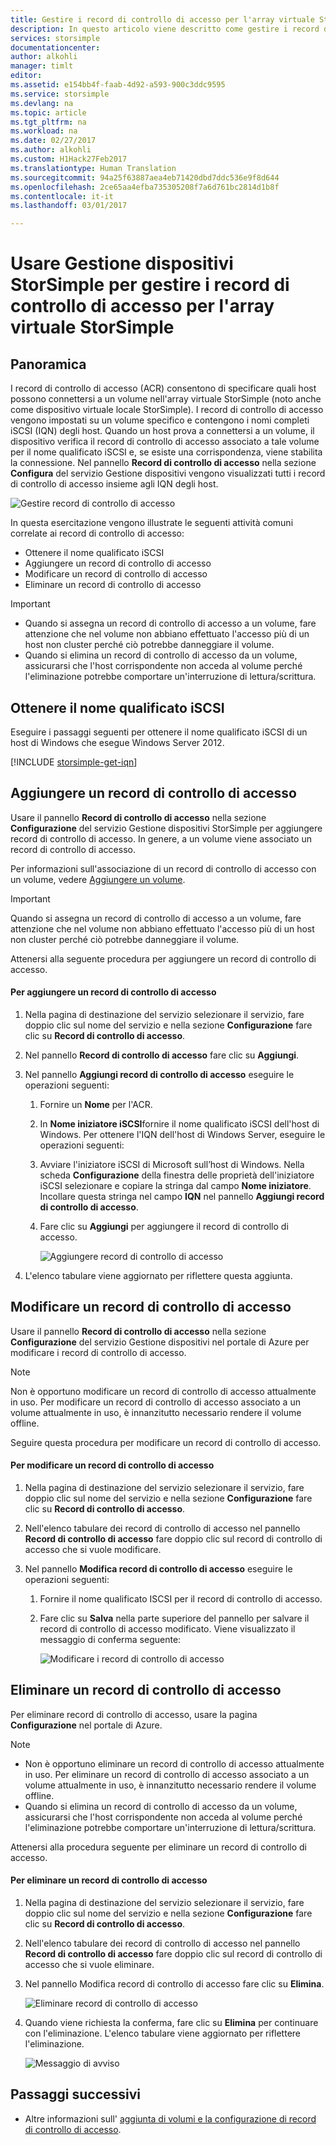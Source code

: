 ```yaml
---
title: Gestire i record di controllo di accesso per l'array virtuale StorSimple | Documentazione Microsoft
description: In questo articolo viene descritto come gestire i record di controllo di accesso (ACR) che consentono di specificare quali host possono connettersi a un volume nell'array virtuale StorSimple.
services: storsimple
documentationcenter: 
author: alkohli
manager: timlt
editor: 
ms.assetid: e154bb4f-faab-4d92-a593-900c3ddc9595
ms.service: storsimple
ms.devlang: na
ms.topic: article
ms.tgt_pltfrm: na
ms.workload: na
ms.date: 02/27/2017
ms.author: alkohli
ms.custom: H1Hack27Feb2017
ms.translationtype: Human Translation
ms.sourcegitcommit: 94a25f63887aea4eb71420dbd7ddc536e9f8d644
ms.openlocfilehash: 2ce65aa4efba735305208f7a6d761bc2814d1b8f
ms.contentlocale: it-it
ms.lasthandoff: 03/01/2017

---
```

# <a name="use-storsimple-device-manager-to-manage-access-control-records-for-storsimple-virtual-array"></a>Usare Gestione dispositivi StorSimple per gestire i record di controllo di accesso per l'array virtuale StorSimple

## <a name="overview"></a>Panoramica

I record di controllo di accesso (ACR) consentono di specificare quali host possono connettersi a un volume nell'array virtuale StorSimple (noto anche come dispositivo virtuale locale StorSimple). I record di controllo di accesso vengono impostati su un volume specifico e contengono i nomi completi iSCSI (IQN) degli host. Quando un host prova a connettersi a un volume, il dispositivo verifica il record di controllo di accesso associato a tale volume per il nome qualificato iSCSI e, se esiste una corrispondenza, viene stabilita la connessione. Nel pannello **Record di controllo di accesso** nella sezione **Configura** del servizio Gestione dispositivi vengono visualizzati tutti i record di controllo di accesso insieme agli IQN degli host.

![Gestire record di controllo di accesso](./media/storsimple-virtual-array-manage-acrs/ova-manage-acrs.png)

In questa esercitazione vengono illustrate le seguenti attività comuni correlate ai record di controllo di accesso:

* Ottenere il nome qualificato iSCSI
* Aggiungere un record di controllo di accesso
* Modificare un record di controllo di accesso
* Eliminare un record di controllo di accesso

> [!IMPORTANT]
> 
> * Quando si assegna un record di controllo di accesso a un volume, fare attenzione che nel volume non abbiano effettuato l'accesso più di un host non cluster perché ciò potrebbe danneggiare il volume.
> * Quando si elimina un record di controllo di accesso da un volume, assicurarsi che l'host corrispondente non acceda al volume perché l'eliminazione potrebbe comportare un'interruzione di lettura/scrittura.


## <a name="get-the-iqn"></a>Ottenere il nome qualificato iSCSI

Eseguire i passaggi seguenti per ottenere il nome qualificato iSCSI di un host di Windows che esegue Windows Server 2012.

[!INCLUDE [storsimple-get-iqn](../../includes/storsimple-get-iqn.md)]

## <a name="add-an-acr"></a>Aggiungere un record di controllo di accesso

Usare il pannello **Record di controllo di accesso** nella sezione **Configurazione** del servizio Gestione dispositivi StorSimple per aggiungere record di controllo di accesso. In genere, a un volume viene associato un record di controllo di accesso.

Per informazioni sull'associazione di un record di controllo di accesso con un volume, vedere [Aggiungere un volume](storsimple-virtual-array-deploy3-iscsi-setup.md#step-3-add-a-volume).

> [!IMPORTANT]
> Quando si assegna un record di controllo di accesso a un volume, fare attenzione che nel volume non abbiano effettuato l'accesso più di un host non cluster perché ciò potrebbe danneggiare il volume.


Attenersi alla seguente procedura per aggiungere un record di controllo di accesso.

#### <a name="to-add-an-acr"></a>Per aggiungere un record di controllo di accesso

1. Nella pagina di destinazione del servizio selezionare il servizio, fare doppio clic sul nome del servizio e nella sezione **Configurazione** fare clic su **Record di controllo di accesso**.
2. Nel pannello **Record di controllo di accesso** fare clic su **Aggiungi**.
3. Nel pannello **Aggiungi record di controllo di accesso** eseguire le operazioni seguenti:
   
    1. Fornire un **Nome** per l'ACR.
    
    2. In **Nome iniziatore iSCSI**fornire il nome qualificato iSCSI dell'host di Windows. Per ottenere l'IQN dell'host di Windows Server, eseguire le operazioni seguenti:
   
    3. Avviare l'iniziatore iSCSI di Microsoft sull’host di Windows. Nella scheda **Configurazione** della finestra delle proprietà dell'iniziatore iSCSI selezionare e copiare la stringa dal campo **Nome iniziatore**.
    Incollare questa stringa nel campo **IQN** nel pannello **Aggiungi record di controllo di accesso**.
   
    6. Fare clic su **Aggiungi** per aggiungere il record di controllo di accesso.  
   
        ![Aggiungere record di controllo di accesso](./media/storsimple-virtual-array-manage-acrs/ova-add-acrs.png)
4. L'elenco tabulare viene aggiornato per riflettere questa aggiunta.

## <a name="edit-an-acr"></a>Modificare un record di controllo di accesso

Usare il pannello **Record di controllo di accesso** nella sezione **Configurazione** del servizio Gestione dispositivi nel portale di Azure per modificare i record di controllo di accesso.

> [!NOTE]
> Non è opportuno modificare un record di controllo di accesso attualmente in uso. Per modificare un record di controllo di accesso associato a un volume attualmente in uso, è innanzitutto necessario rendere il volume offline.


Seguire questa procedura per modificare un record di controllo di accesso.

#### <a name="to-edit-an-acr"></a>Per modificare un record di controllo di accesso

1. Nella pagina di destinazione del servizio selezionare il servizio, fare doppio clic sul nome del servizio e nella sezione **Configurazione** fare clic su **Record di controllo di accesso**.
2. Nell'elenco tabulare dei record di controllo di accesso nel pannello **Record di controllo di accesso** fare doppio clic sul record di controllo di accesso che si vuole modificare.
3. Nel pannello **Modifica record di controllo di accesso** eseguire le operazioni seguenti:
   
    1. Fornire il nome qualificato ISCSI per il record di controllo di accesso.
   
    2. Fare clic su **Salva** nella parte superiore del pannello per salvare il record di controllo di accesso modificato. Viene visualizzato il messaggio di conferma seguente:
   
        ![Modificare i record di controllo di accesso](./media/storsimple-virtual-array-manage-acrs/ova-edit-acrs.png)

## <a name="delete-an-access-control-record"></a>Eliminare un record di controllo di accesso

Per eliminare record di controllo di accesso, usare la pagina **Configurazione** nel portale di Azure.

> [!NOTE]
> 
> * Non è opportuno eliminare un record di controllo di accesso attualmente in uso. Per eliminare un record di controllo di accesso associato a un volume attualmente in uso, è innanzitutto necessario rendere il volume offline.
> * Quando si elimina un record di controllo di accesso da un volume, assicurarsi che l'host corrispondente non acceda al volume perché l'eliminazione potrebbe comportare un'interruzione di lettura/scrittura.


Attenersi alla procedura seguente per eliminare un record di controllo di accesso.

#### <a name="to-delete-an-access-control-record"></a>Per eliminare un record di controllo di accesso

1. Nella pagina di destinazione del servizio selezionare il servizio, fare doppio clic sul nome del servizio e nella sezione **Configurazione** fare clic su **Record di controllo di accesso**.

2. Nell'elenco tabulare dei record di controllo di accesso nel pannello **Record di controllo di accesso** fare doppio clic sul record di controllo di accesso che si vuole eliminare.

3. Nel pannello Modifica record di controllo di accesso fare clic su **Elimina**.
   
    ![Eliminare record di controllo di accesso](./media/storsimple-virtual-array-manage-acrs/ova-del-acrs.png)

4. Quando viene richiesta la conferma, fare clic su **Elimina** per continuare con l'eliminazione. L'elenco tabulare viene aggiornato per riflettere l'eliminazione.
   
   ![Messaggio di avviso](./media/storsimple-virtual-array-manage-acrs/ova-del-acrs-warning.png)

## <a name="next-steps"></a>Passaggi successivi

* Altre informazioni sull' [aggiunta di volumi e la configurazione di record di controllo di accesso](storsimple-virtual-array-deploy3-iscsi-setup.md#step-3-add-a-volume).


